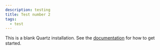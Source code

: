 ```yaml
---
description: testing
title: Test number 2
tags:
  - test
---
```


This is a blank Quartz installation.
See the [documentation](https://quartz.jzhao.xyz) for how to get started.

